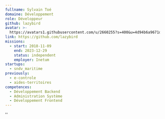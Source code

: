 ```yaml
---
fullname: Sylvain Toé
domaine: Développement
role: Développeur
github: lazybird
avatar: >-
  https://avatars1.githubusercontent.com/u/2660255?s=400&u=4d94b6a9671d594c563f2ff50907b99c71b7fb00&v=4
link: https://github.com/lazybird
missions:
  - start: 2018-11-09
    end: 2023-12-29
    status: independent
    employer: Inetum
startups:
  - sndv_maritime
previously:
  - e-controle
  - aides-territoires
competences:
  - Développement Backend
  - Administration Système
  - Développement Frontend
---
```


''

